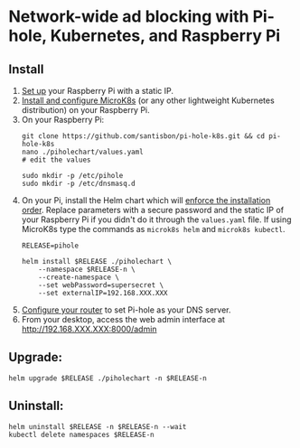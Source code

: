 # Network-wide ad blocking with Pi-hole, Kubernetes, and Raspberry Pi

## Install

1. [Set up](https://hackmd.io/orA0LyvaS1iGyBfTBdLbvg?view#Raspberry-Pi) your Raspberry Pi with a static IP.
2. [Install and configure MicroK8s](https://hackmd.io/orA0LyvaS1iGyBfTBdLbvg?view#MicroK8s) (or any other lightweight Kubernetes distribution) on your Raspberry Pi.
3. On your Raspberry Pi:
    ```shell
    git clone https://github.com/santisbon/pi-hole-k8s.git && cd pi-hole-k8s
    nano ./piholechart/values.yaml
    # edit the values

    sudo mkdir -p /etc/pihole
    sudo mkdir -p /etc/dnsmasq.d
    ```
4. On your Pi, install the Helm chart which will [enforce the installation order](https://helm.sh/docs/intro/using_helm). Replace parameters with a secure password and the static IP of your Raspberry Pi if you didn't do it through the `values.yaml` file. If using MicroK8s type the commands as `microk8s helm` and `microk8s kubectl`.
    ```shell
    RELEASE=pihole
    
    helm install $RELEASE ./piholechart \
        --namespace $RELEASE-n \
        --create-namespace \
        --set webPassword=supersecret \
        --set externalIP=192.168.XXX.XXX
    ```
5. [Configure your router](https://docs.pi-hole.net/routers/asus/) to set Pi-hole as your DNS server.
6. From your desktop, access the web admin interface at http://192.168.XXX.XXX:8000/admin

## Upgrade:
```shell
helm upgrade $RELEASE ./piholechart -n $RELEASE-n
```

## Uninstall:
```shell
helm uninstall $RELEASE -n $RELEASE-n --wait
kubectl delete namespaces $RELEASE-n
```